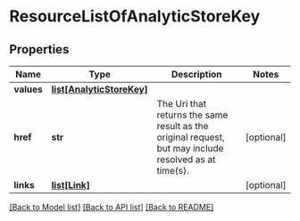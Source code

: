 # ResourceListOfAnalyticStoreKey

## Properties
Name | Type | Description | Notes
------------ | ------------- | ------------- | -------------
**values** | [**list[AnalyticStoreKey]**](AnalyticStoreKey.md) |  | 
**href** | **str** | The Uri that returns the same result as the original request,  but may include resolved as at time(s). | [optional] 
**links** | [**list[Link]**](Link.md) |  | [optional] 

[[Back to Model list]](../README.md#documentation-for-models) [[Back to API list]](../README.md#documentation-for-api-endpoints) [[Back to README]](../README.md)


